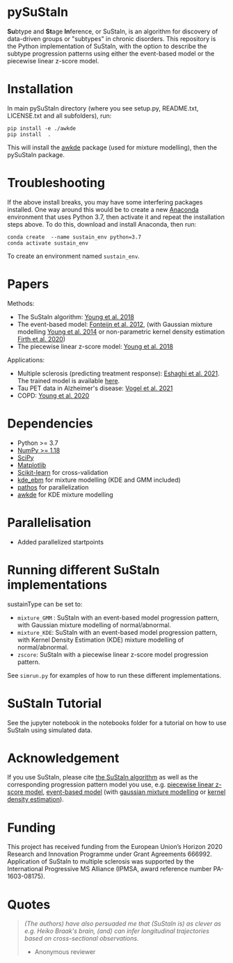 pySuStaIn
============

**Su**btype and **St**age **In**ference, or SuStaIn, is an algorithm for discovery of data-driven groups or "subtypes" in chronic disorders. This repository is the Python implementation of SuStaIn, with the option to describe the subtype progression patterns using either the event-based model or the piecewise linear z-score model.

Installation
============
In main pySuStaIn directory (where you see setup.py, README.txt, LICENSE.txt and all subfolders), run:

```
pip install -e ./awkde
pip install  .
```

This will install the [awkde](https://github.com/mennthor/awkde) package (used for mixture modelling), then the pySuStaIn package.

Troubleshooting
============
If the above install breaks, you may have some interfering packages installed. One way around this would be to create a new [Anaconda](https://www.anaconda.com) environment that uses Python 3.7, then activate it and repeat the installation steps above. To do this, download and install Anaconda, then run:

```
conda create  --name sustain_env python=3.7
conda activate sustain_env
```

To create an environment named `sustain_env`.

Papers
============
Methods:
- The SuStaIn algorithm: [Young et al. 2018](https://doi.org/10.1038/s41467-018-05892-0) 
- The event-based model: [Fonteijn et al. 2012](https://doi.org/10.1016/j.neuroimage.2012.01.062), (with Gaussian mixture modelling [Young et al. 2014](https://doi.org/10.1093/brain/awu176) or non-parametric kernel density estimation [Firth et al. 2020](https://doi.org/10.1002/alz.12083))
- The piecewise linear z-score model: [Young et al. 2018](https://doi.org/10.1038/s41467-018-05892-0) 

Applications:
- Multiple sclerosis (predicting treatment response): [Eshaghi et al. 2021](https://doi.org/10.1038/s41467-021-22265-2). The trained model is available [here](https://github.com/armaneshaghi/trained_models_MS_SuStaIn). 
- Tau PET data in Alzheimer's disease: [Vogel et al. 2021](https://doi.org/10.1038/s41591-021-01309-6)
- COPD: [Young et al. 2020](https://doi.org/10.1164/rccm.201908-1600OC)

Dependencies
============
- Python >= 3.7 
- [NumPy >= 1.18](https://github.com/numpy/numpy)
- [SciPy](https://github.com/scipy/scipy)
- [Matplotlib](https://github.com/matplotlib/matplotlib)
- [Scikit-learn](https://scikit-learn.org) for cross-validation
- [kde_ebm](https://github.com/noxtoby/kde_ebm_open) for mixture modelling (KDE and GMM included)
- [pathos](https://github.com/uqfoundation/pathos) for parallelization
- [awkde](https://github.com/mennthor/awkde) for KDE mixture modelling

Parallelisation
===============
- Added parallelized startpoints

Running different SuStaIn implementations
===============
sustainType can be set to:
  - `mixture_GMM` : SuStaIn with an event-based model progression pattern, with Gaussian mixture modelling of normal/abnormal.
  - `mixture_KDE`:  SuStaIn with an event-based model progression pattern, with Kernel Density Estimation (KDE) mixture modelling of normal/abnormal.
  - `zscore`:       SuStaIn with a piecewise linear z-score model progression pattern.
  
 See `simrun.py` for examples of how to run these different implementations.

SuStaIn Tutorial
===============  
See the jupyter notebook in the notebooks folder for a tutorial on how to use SuStaIn using simulated data.

Acknowledgement
================
If you use SuStaIn, please cite [the SuStaIn algorithm](https://doi.org/10.1038/s41467-018-05892-0) as well as the corresponding progression pattern model you use, e.g. [piecewise linear z-score model](https://doi.org/10.1038/s41467-018-05892-0), [event-based model](https://doi.org/10.1016/j.neuroimage.2012.01.062) (with [gaussian mixture modelling](https://doi.org/10.1093/brain/awu176) or [kernel density estimation](https://doi.org/10.1002/alz.12083)).

Funding
================
This project has received funding from the European Union’s Horizon 2020 Research and Innovation Programme under Grant Agreements 666992. Application of SuStaIn to multiple sclerosis was supported by the International Progressive MS Alliance (IPMSA, award reference number PA-1603-08175).

Quotes
============
> _(The authors) have also persuaded me that (SuStaIn is) as clever as e.g. Heiko Braak's brain, (and) can infer longitudinal trajectories based on cross-sectional observations._
> - Anonymous reviewer